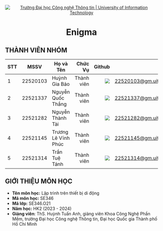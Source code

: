 <!-- Banner -->
<p align="center">
  <a href="https://www.uit.edu.vn/" title="Trường Đại học Công nghệ Thông tin" style="border: none;">
    <img src="https://i.imgur.com/WmMnSRt.png" alt="Trường Đại học Công nghệ Thông tin | University of Information Technology">
  </a>
</p>

<h1 align="center"><b>Enigma</b></h>

## THÀNH VIÊN NHÓM

| STT |   MSSV   | Họ và Tên           |    Chức Vụ |                                                                                                                         Github |                  Email |
| --- | :------: | ------------------- | ---------: | -----------------------------------------------------------------------------------------------------------------------------: | ---------------------: |
| 1   | 22520103 | Huỳnh Gia Bảo       | Thành viên |            [![](https://img.shields.io/badge/hgbaooo-%2324292f.svg?style=flat-square&logo=github)](https://github.com/hgbaooo) | 22520103@gm.uit.edu.vn |
| 2   | 22521337 | Nguyễn Quốc Thắng   | Thành viên |    [![](https://img.shields.io/badge/nguynqthawq-%2324292f.svg?style=flat-square&logo=github)](https://github.com/nguynqthawq) | 22521337@gm.uit.edu.vn |
| 3   | 22521282 | Nguyễn Thành Tài    | Thành viên | [![](https://img.shields.io/badge/not--thanhtai-%2324292f.svg?style=flat-square&logo=github)](https://github.com/not-thanhtai) | 22521282@gm.uit.edu.vn |
| 4   | 22521145 | Trương Lê Vĩnh Phúc | Thành viên |          [![](https://img.shields.io/badge/sloweyyy-%2324292f.svg?style=flat-square&logo=github)](https://github.com/sloweyyy) | 22521145@gm.uit.edu.vn |
| 5   | 22521314 | Trần Tuệ Tánh       | Thành viên |          [![](https://img.shields.io/badge/TrTueTah-%2324292f.svg?style=flat-square&logo=github)](https://github.com/TrTueTah) | 22521314@gm.uit.edu.vn |

## GIỚI THIỆU MÔN HỌC

-   **Tên môn học:** Lập trình trên thiết bị di động
-   **Mã môn học:** SE346
-   **Mã lớp:** SE346.O21
-   **Năm học:** HK2 (2023 - 2024)
-   **Giảng viên**: ThS. Huỳnh Tuấn Anh, giảng viên Khoa Công Nghệ Phần Mềm, trường Đại học Công nghệ Thông tin, Đại học Quốc gia Thành phố Hồ Chí Minh
